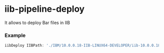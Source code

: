# iib-pipeline-deploy

It allows to deploy Bar files in IIB

### Example

```groovy
iibDeploy IIBPath: './IBM/10.0.0.18-IIB-LINUX64-DEVELOPER/iib-10.0.0.18/server/bin', brokerFileName:  '...', integrationServerName: '...', BARFileName:'...'
```

